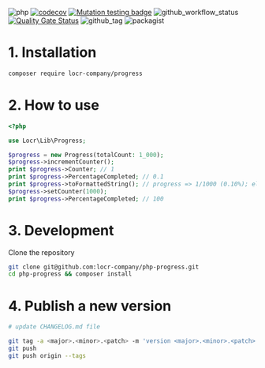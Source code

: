 ![php](https://img.shields.io/badge/php-%3E%3D%208.1-8892BF.svg)
[![codecov](https://codecov.io/gh/locr-company/php-progress/graph/badge.svg?token=wFyOUFzaJ1)](https://codecov.io/gh/locr-company/php-progress)
[![Mutation testing badge](https://img.shields.io/endpoint?style=flat&url=https%3A%2F%2Fbadge-api.stryker-mutator.io%2Fgithub.com%2Flocr-company%2Fphp-progress%2Fmain)](https://dashboard.stryker-mutator.io/reports/github.com/locr-company/php-progress/main)
![github_workflow_status](https://img.shields.io/github/actions/workflow/status/locr-company/php-progress/php-8.1.yml)
[![Quality Gate Status](https://sonarcloud.io/api/project_badges/measure?project=locr-company_php-progress&metric=alert_status)](https://sonarcloud.io/summary/new_code?id=locr-company_php-progress)
![github_tag](https://img.shields.io/github/v/tag/locr-company/php-progress)
![packagist](https://img.shields.io/packagist/v/locr-company/progress)

# 1. Installation

```bash
composer require locr-company/progress
```

# 2. How to use

```php
<?php

use Locr\Lib\Progress;

$progress = new Progress(totalCount: 1_000);
$progress->incrementCounter();
print $progress->Counter; // 1
print $progress->PercentageCompleted; // 0.1
print $progress->toFormattedString(); // progress => 1/1000 (0.10%); elapsed: 00:00:01; ete: 00:16:39; eta: 2021-10-10 20:00:01
$progress->setCounter(1000);
print $progress->PercentageCompleted; // 100
```

# 3. Development

Clone the repository

```bash
git clone git@github.com:locr-company/php-progress.git
cd php-progress && composer install
```

# 4. Publish a new version

```bash
# update CHANGELOG.md file

git tag -a <major>.<minor>.<patch> -m 'version <major>.<minor>.<patch>'
git push
git push origin --tags
```
